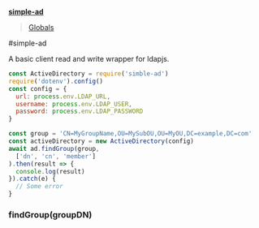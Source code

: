 **[simple-ad](README.md)**

> [Globals](globals.md)

#simple-ad

A basic client read and write wrapper for ldapjs.

````javascript
const ActiveDirectory = require('simble-ad')
require('dotenv').config()
const config = {
  url: process.env.LDAP_URL,
  username: process.env.LDAP_USER,
  password: process.env.LDAP_PASSWORD
}

const group = 'CN=MyGroupName,OU=MySubOU,OU=MyOU,DC=example,DC=com'
const activeDirectory = new ActiveDirectory(config)
await ad.findGroup(group,
  ['dn', 'cn', 'member']
).then(result => {
  console.log(result)
}).catch(e) {
  // Some error
}

````
### findGroup(groupDN)
